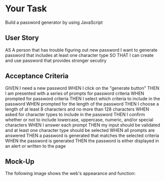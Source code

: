 # Your Task
Build a password generator by using JavaScript

## User Story
AS A person that has trouble figuring out new password
I want to generate password that includes at least one character type
SO THAT I can create and use password that provides stronger secutiry

## Acceptance Criteria
GIVEN I need a new password
WHEN I click on the "generate button"
THEN I am presented with a series of prompts for password criteria
WHEN prompted for password criteria
THEN I select which criteria to include in the password
WHEN prompted for the length of the password
THEN I choose a length of at least 8 characters and no more than 128 characters
WHEN asked for character types to include in the password
THEN I confirm whether or not to include lowercase, uppercase, numeric, and/or special characters
WHEN I answer each prompt
THEN my input should be validated and at least one character type should be selected
WHEN all prompts are answered
THEN a password is generated that matches the selected criteria
WHEN the password is generated
THEN the password is either displayed in an alert or written to the page

## Mock-Up
The following image shows the web's appearance and function: